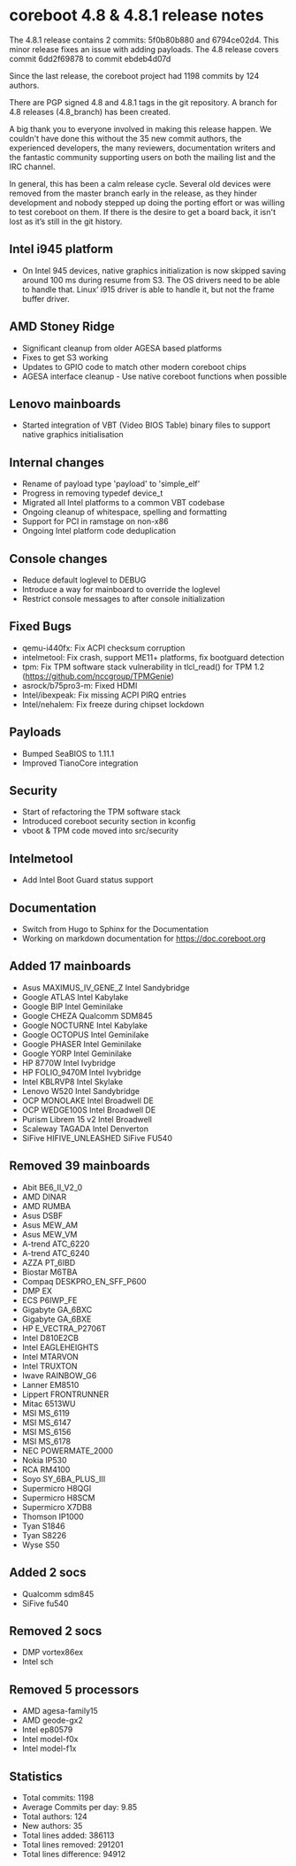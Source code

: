 coreboot 4.8 & 4.8.1 release notes
==================================

The 4.8.1 release contains 2 commits: 5f0b80b880 and 6794ce02d4.  This
minor release fixes an issue with adding payloads. The 4.8 release
covers commit 6dd2f69878 to commit ebdeb4d07d

Since the last release, the coreboot project had 1198 commits by 124
authors.

There are PGP signed 4.8 and 4.8.1 tags in the git repository.  A branch
for 4.8 releases (4.8_branch) has been created.

A big thank you to everyone involved in making this release happen. We
couldn't have done this without the 35 new commit authors, the
experienced developers, the many reviewers, documentation writers and
the fantastic community supporting users on both the mailing list and
the IRC channel.

In general, this has been a calm release cycle. Several old devices were
removed from the master branch early in the release, as they hinder
development and nobody stepped up doing the porting effort or was
willing to test coreboot on them. If there is the desire to get a board
back, it isn't lost as it’s still in the git history.

Intel i945 platform
-------------------
* On Intel 945 devices, native graphics initialization is now skipped
saving around 100 ms during resume from S3. The OS drivers need to be
able to handle that. Linux’ i915 driver is able to handle it, but not
the frame buffer driver.

AMD Stoney Ridge
----------------------------------
* Significant cleanup from older AGESA based platforms
* Fixes to get S3 working
* Updates to GPIO code to match other modern coreboot chips
* AGESA interface cleanup - Use native coreboot functions when
possible

Lenovo mainboards
-----------------
* Started integration of VBT (Video BIOS Table) binary files to
support native graphics initialisation

Internal changes
----------------
* Rename of payload type 'payload' to 'simple_elf'
* Progress in removing typedef device_t
* Migrated all Intel platforms to a common VBT codebase
* Ongoing cleanup of whitespace, spelling and formatting
* Support for PCI in ramstage on non-x86
* Ongoing Intel platform code deduplication

Console changes
---------------
* Reduce default loglevel to DEBUG
* Introduce a way for mainboard to override the loglevel
* Restrict console messages to after console initialization

Fixed Bugs
----------
* qemu-i440fx: Fix ACPI checksum corruption
* intelmetool: Fix crash, support ME11+ platforms, fix bootguard
detection
* tpm: Fix TPM software stack vulnerability in tlcl_read() for TPM 1.2 (https://github.com/nccgroup/TPMGenie)
* asrock/b75pro3-m: Fixed HDMI
* Intel/ibexpeak: Fix missing ACPI PIRQ entries
* Intel/nehalem: Fix freeze during chipset lockdown

Payloads
--------
* Bumped SeaBIOS to 1.11.1
* Improved TianoCore integration

Security
--------
* Start of refactoring the TPM software stack
* Introduced coreboot security section in kconfig
* vboot & TPM code moved into src/security

Intelmetool
-----------
* Add Intel Boot Guard status support

Documentation
-------------
* Switch from Hugo to Sphinx for the Documentation
* Working on markdown documentation for https://doc.coreboot.org

Added 17 mainboards
-------------------
* Asus MAXIMUS_IV_GENE_Z                               Intel Sandybridge
* Google ATLAS                                         Intel Kabylake
* Google BIP                                           Intel Geminilake
* Google CHEZA                                         Qualcomm SDM845
* Google NOCTURNE                                      Intel Kabylake
* Google OCTOPUS                                       Intel Geminilake
* Google PHASER                                        Intel Geminilake
* Google YORP                                          Intel Geminilake
* HP 8770W                                             Intel Ivybridge
* HP FOLIO_9470M                                       Intel Ivybridge
* Intel KBLRVP8                                        Intel Skylake
* Lenovo W520                                          Intel Sandybridge
* OCP MONOLAKE                                         Intel Broadwell DE
* OCP WEDGE100S                                        Intel Broadwell DE
* Purism Librem 15 v2                                  Intel Broadwell
* Scaleway TAGADA                                      Intel Denverton
* SiFive HIFIVE_UNLEASHED                              SiFive FU540

Removed 39 mainboards
---------------------
* Abit BE6_II_V2_0
* AMD DINAR
* AMD RUMBA
* Asus DSBF
* Asus MEW_AM
* Asus MEW_VM
* A-trend ATC_6220
* A-trend ATC_6240
* AZZA PT_6IBD
* Biostar M6TBA
* Compaq DESKPRO_EN_SFF_P600
* DMP EX
* ECS P6IWP_FE
* Gigabyte GA_6BXC
* Gigabyte GA_6BXE
* HP E_VECTRA_P2706T
* Intel D810E2CB
* Intel EAGLEHEIGHTS
* Intel MTARVON
* Intel TRUXTON
* Iwave RAINBOW_G6
* Lanner EM8510
* Lippert FRONTRUNNER
* Mitac 6513WU
* MSI MS_6119
* MSI MS_6147
* MSI MS_6156
* MSI MS_6178
* NEC POWERMATE_2000
* Nokia IP530
* RCA RM4100
* Soyo SY_6BA_PLUS_III
* Supermicro H8QGI
* Supermicro H8SCM
* Supermicro X7DB8
* Thomson IP1000
* Tyan S1846
* Tyan S8226
* Wyse S50

Added 2 socs
------------
* Qualcomm sdm845
* SiFive fu540

Removed 2 socs
--------------
* DMP vortex86ex
* Intel sch

Removed 5 processors
--------------------
* AMD agesa-family15
* AMD geode-gx2
* Intel ep80579
* Intel model-f0x
* Intel model-f1x

Statistics
----------
* Total commits: 1198
* Average Commits per day: 9.85
* Total authors: 124
* New authors: 35
* Total lines added: 386113
* Total lines removed: 291201
* Total lines difference: 94912
